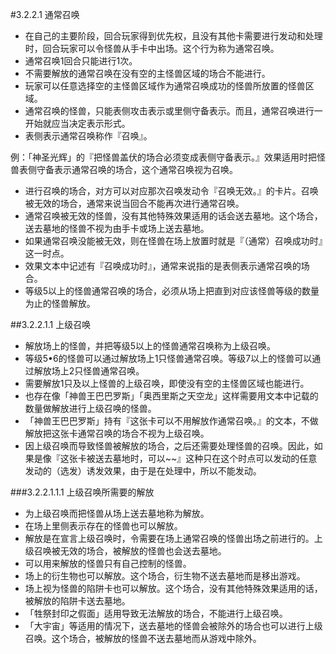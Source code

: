 #3.2.2.1        通常召唤
* 在自己的主要阶段，回合玩家得到优先权，且没有其他卡需要进行发动和处理时，回合玩家可以令怪兽从手卡中出场。这个行为称为通常召唤。
* 通常召唤1回合只能进行1次。
* 不需要解放的通常召唤在没有空的主怪兽区域的场合不能进行。
* 玩家可以任意选择空的主怪兽区域作为通常召唤成功的怪兽所放置的怪兽区域。
* 通常召唤的怪兽，只能表侧攻击表示或里侧守备表示。而且，通常召唤进行一开始就应当决定表示形式。
* 表侧表示通常召唤称作『召唤』。

例：「神圣光辉」的『把怪兽盖伏的场合必须变成表侧守备表示。』效果适用时把怪兽表侧守备表示通常召唤的场合，这个通常召唤视为召唤。
* 进行召唤的场合，对方可以对应那次召唤发动令『召唤无效。』的卡片。召唤被无效的场合，通常来说当回合不能再次进行通常召唤。
* 通常召唤被无效的怪兽，没有其他特殊效果适用的话会送去墓地。这个场合，送去墓地的怪兽不视为由手卡或场上送去墓地。
* 如果通常召唤没能被无效，则在怪兽在场上放置时就是『（通常）召唤成功时』这一时点。
* 效果文本中记述有『召唤成功时』，通常来说指的是表侧表示通常召唤的场合。
* 等级5以上的怪兽通常召唤的场合，必须从场上把直到对应该怪兽等级的数量为止的怪兽解放。

##3.2.2.1.1        上级召唤
* 解放场上的怪兽，并把等级5以上的怪兽通常召唤称为上级召唤。
* 等级5•6的怪兽可以通过解放场上1只怪兽通常召唤。等级7以上的怪兽可以通过解放场上2只怪兽通常召唤。
* 需要解放1只及以上怪兽的上级召唤，即使没有空的主怪兽区域也能进行。
* 也存在像「神兽王巴巴罗斯」「奥西里斯之天空龙」这样需要用文本中记载的数量做解放进行上级召唤的怪兽。
* 「神兽王巴巴罗斯」持有『这张卡可以不用解放作通常召唤。』的文本，不做解放把这张卡通常召唤的场合不视为上级召唤。
* 因上级召唤而导致怪兽被解放的场合，之后还需要处理怪兽的召唤。因此，如果是像『这张卡被送去墓地时，可以~~』这种只在这个时点可以发动的任意发动的（选发）诱发效果，由于是在处理中，所以不能发动。

###3.2.2.1.1.1        上级召唤所需要的解放
* 为上级召唤而把怪兽从场上送去墓地称为解放。
* 在场上里侧表示存在的怪兽也可以解放。
* 解放是在宣言上级召唤时，令需要在场上通常召唤的怪兽出场之前进行的。上级召唤被无效的场合，被解放的怪兽也会送去墓地。
* 可以用来解放的怪兽只有自己控制的怪兽。
* 场上的衍生物也可以解放。这个场合，衍生物不送去墓地而是移出游戏。
* 场上视为怪兽的陷阱卡也可以解放。这个场合，没有其他特殊效果适用的话，被解放的陷阱卡送去墓地。
* 「牲祭封印之假面」适用导致无法解放的场合，不能进行上级召唤。
* 「大宇宙」等适用的情况下，送去墓地的怪兽会被除外的场合也可以进行上级召唤。这个场合，被解放的怪兽不送去墓地而从游戏中除外。
